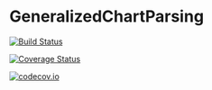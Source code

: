 # GeneralizedChartParsing

[![Build Status](https://travis-ci.org/dharasim/GeneralizedChartParsing.jl.svg?branch=master)](https://travis-ci.org/dharasim/GeneralizedChartParsing.jl)

[![Coverage Status](https://coveralls.io/repos/dharasim/GeneralizedChartParsing.jl/badge.svg?branch=master&service=github)](https://coveralls.io/github/dharasim/GeneralizedChartParsing.jl?branch=master)

[![codecov.io](http://codecov.io/github/dharasim/GeneralizedChartParsing.jl/coverage.svg?branch=master)](http://codecov.io/github/dharasim/GeneralizedChartParsing.jl?branch=master)
